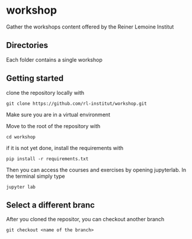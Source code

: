 # workshop
Gather the workshops content offered by the Reiner Lemoine Institut

## Directories
Each folder contains a single workshop

## Getting started
clone the repository locally with
```
git clone https://github.com/rl-institut/workshop.git
```

Make sure you are in a virtual environment

Move to the root of the repository with
```
cd workshop
```

if it is not yet done, install the requirements with 
```
pip install -r requirements.txt
```

Then you can access the courses and exercises by opening jupyterlab.
In the terminal simply type
```
jupyter lab
```

## Select a different branc
After you cloned the repositor, you can checkout another branch
```
git checkout <name of the branch>
```
